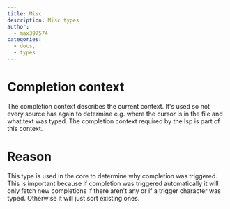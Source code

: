 ```yaml
---
title: Misc
description: Misc types
author:
  - max397574
categories:
  - docs,
  - types
---
```


# Completion context

The completion context describes the current context. It's used so not every source has again to
determine e.g. where the cursor is in the file and what text was typed. The completion context
required by the lsp is part of this context.

# Reason

This type is used in the core to determine why completion was triggered. This is important because
if completion was triggered automatically it will only fetch new completions if there aren't any
or if a trigger character was typed. Otherwise it will just sort existing ones.
